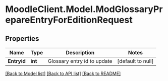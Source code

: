 # MoodleClient.Model.ModGlossaryPrepareEntryForEditionRequest

## Properties

Name | Type | Description | Notes
------------ | ------------- | ------------- | -------------
**Entryid** | **int** | Glossary entry id to update | [default to null]

[[Back to Model list]](../README.md#documentation-for-models) [[Back to API list]](../README.md#documentation-for-api-endpoints) [[Back to README]](../README.md)

